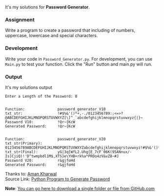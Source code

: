 It's my solutions for **Password Generator**.

### Assignment
Write a program to create a password that including of numbers, uppercase, lowercase and special characters.

### Development
Write your code in `Password_Generator.py`. For development, you can use `Main.py` to test your function. Click the "Run" button and main.py will run.

### Output
It's my solutions output
 ```
Enter a Length of the Password: 8


Function:               password_generator_V10
txt_str:                !#$%&'()*+,-./0123456789:;<=>?@ABCDEFGHIJKLMNOPQRSTUVWXYZ[\]^_`abcdefghijklmnopqrstuvwxyz{|}~
Password V10:           !Qr~{KcW
Generated Password:     !Qr~{KcW


Function:               password_generator_V20
txt_str(Primary):       0123456789ABCDEFGHIJKLMNOPQRSTUVWXYZabcdefghijklmnopqrstuvwxyz!#$%&'()*+,-./[\]^_`{|}~
txt_str(Final):         yG|3q[WfL2.Uhg{E_7cF`06K(95ANnux/-Is]CjiQ)!'D^twmpbdl1M$,XTS}e\YHB+rk%a*PROo4zV&vZ8~#J
Password V20:           r&gjfoHd
Generated Password:     r&gjfoHd
```

Thanks to: [Aman Kharwal](https://thecleverprogrammer.com/about)  
Source Link:  [Python Program to Generate Password](https://thecleverprogrammer.com/2021/01/11/python-program-to-generate-password)

**Note**: [You can go here to download a single folder or file from GitHub.com](https://minhaskamal.github.io/DownGit/#/home)
